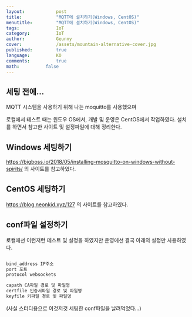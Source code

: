 ```yaml
---
layout:            post
title:             "MQTT에 설치하기(Windows, CentOS)"
menutitle:         "MQTT에 설치하기(Windows, CentOS)"
tags:              IoT
category:          IoT
author:            Geunny
cover:             /assets/mountain-alternative-cover.jpg
published:         true
language:          KO
comments:          true
math:		   false
---
```


## 세팅 전에...

MQTT 시스템을 사용하기 위해 나는 moquitto를 사용했으며

로컬에서 테스트 때는 윈도우 OS에서, 개발 및 운영은 CentOS에서 작업하였다. 설치를 하면서 참고한 사이트 및 설정파일에 대해 정리한다.


## Windows 세팅하기

https://bigboss.io/2018/05/installing-mosquitto-on-windows-without-spirits/ 의 사이트를 참고하였다.


## CentOS 세팅하기

https://blog.neonkid.xyz/127 의 사이트를 참고하였다.


## conf파일 설정하기

로컬에선 이런저런 테스트 및 설정을 하였지만 운영에선 결국 아래의 설정만 사용하였다.

```xml

bind_address IP주소
port 포트
protocol websockets

capath CA파일 경로 및 파일명
certfile 인증서파일 경로 및 파일명
keyfile 키파일 경로 및 파일명

```

(사실 스터디용으로 이것저것 세팅한 conf파일을 날려먹었다...)

